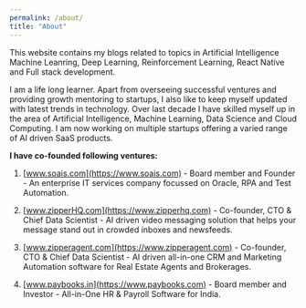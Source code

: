 ```yaml
---
permalink: /about/
title: "About"
---
```


This website contains my blogs related to topics in Artificial Intelligence
Machine Leanring, Deep Learning, Reinforcement Learning, React Native and
Full stack development.

I am a life long learner. Apart from overseeing successful ventures and
providing growth mentoring to startups, I also like to keep myself updated
with latest trends in technology. Over last decade I have skilled myself
up in the area of Artificial Intelligence, Machine Learning, Data Science
and Cloud Computing. I am now working on multiple startups offering a
varied range of AI driven SaaS products.

**I have co-founded following ventures:**

1. [www.soais.com](https://www.soais.com) - Board member and Founder - An enterprise IT services company focussed on Oracle, RPA and Test Automation.

2. [www.zipperHQ.com](https://www.zipperhq.com) - Co-founder, CTO & Chief Data Scientist - AI driven video messaging solution that helps your message stand out in crowded inboxes and newsfeeds.

3. [www.zipperagent.com](https://www.zipperagent.com) - Co-founder, CTO & Chief Data Scientist - AI driven all-in-one CRM and Marketing Automation software for Real Estate Agents and Brokerages.

4. [www.paybooks.in](https://www.paybooks.com) - Board member and Investor - All-in-One HR & Payroll Software for India.
